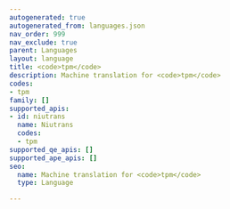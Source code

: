 ```yaml
---
autogenerated: true
autogenerated_from: languages.json
nav_order: 999
nav_exclude: true
parent: Languages
layout: language
title: <code>tpm</code>
description: Machine translation for <code>tpm</code>
codes:
- tpm
family: []
supported_apis:
- id: niutrans
  name: Niutrans
  codes:
  - tpm
supported_qe_apis: []
supported_ape_apis: []
seo:
  name: Machine translation for <code>tpm</code>
  type: Language

---
```


